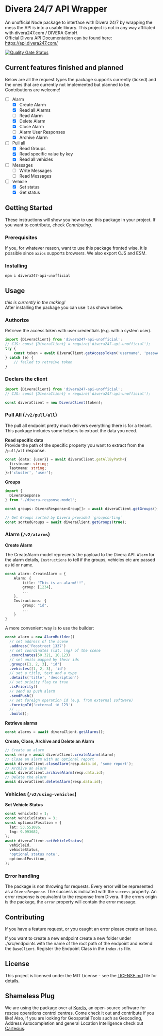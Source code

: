 # Divera 24/7 API Wrapper

An unofficial Node package to interface with Divera 24/7 by wrapping the mess the API is into a usable library. This project is
not in any way affiliated with divera247.com / DIVERA GmbH.<br>
Official Divera API Documentation can be found here: https://api.divera247.com/

[![Quality Gate Status](https://sonarcloud.io/api/project_badges/measure?project=timonmasberg_divera247&metric=alert_status)](https://sonarcloud.io/dashboard?id=timonmasberg_divera247)

## Current features finished and planned

Below are all the request types the package supports currently (ticked) and the ones that are currently not implemented
but planned to be. Contributions are welcome!

- [ ] Alarm
  - [x] Create Alarm
  - [x] Read all Alarms
  - [ ] Read Alarm
  - [x] Delete Alarm
  - [x] Close Alarm
  - [ ] Alarm User Responses
  - [x] Archive Alarm
- [ ] Pull all
  - [x] Read Groups
  - [x] Read specific value by key
  - [x] Read all vehicles
- [ ] Messages
  - [ ] Write Messages
  - [ ] Read Messages
- [ ] Vehicle
  - [x] Set status
  - [x] Get status

## Getting Started

These instructions will show you how to use this package in your project. If you want to contribute, check
_Contributing_.

### Prerequisites

If you, for whatever reason, want to use this package fronted wise, it is possible since `axios` supports browsers. We also export CJS and ESM.

### Installing

```shell
npm i divera247-api-unofficial
```

## Usage

_this is currently in the making!_<br>
After installing the package you can use it as shown below.

### Authorize

Retrieve the access token with user credentials (e.g. with a system user).

```ts
import {DiveraClient} from 'divera247-api-unofficial';
// CJS: const {DiveraClient} = require('divera247-api-unofficial');
try {
    const token = await DiveraClient.getAccessToken('username', 'password');
} catch (e) {
    // failed to retreive token
}
```

### Declare the client

```ts
import {DiveraClient} from 'divera247-api-unofficial';
// CJS: const {DiveraClient} = require('divera247-api-unofficial');

const diveraClient = new DiveraClient(token);
```

### Pull All (`/v2/pull/all`)

The pull all endpoint pretty much delivers everything there is for a tenant. This package includes some helpers to extract the data you need.

<b>Read specific data</b><br>
Provide the path of the specific property you want to extract from the `/pull/all` response.

```ts
const {data: {user}} = await diveraClient.getAllByPath<{
  firstname: string;
  lastname: string;
}>('cluster', 'user');
```

<b>Groups</b>

```ts
import {
  DiveraResponse
} from "./divera-response.model";

const groups: DiveraResponse<Group[]> = await diveraClient.getGroups();

// Get Groups sorted by Divera provided `groupsorting`
const sortedGroups = await diveraClient.getGroups(true);
```

### Alarm (`/v2/alarms`)

<b>Create Alarm</b>

The CreateAlarm model represents the payload to the Divera API. `Alarm` for the alarm details, `Instructions` to tell if the groups, vehicles etc are passed as id or name.

```ts
const alarm: CreateAlarm = {
    Alarm: {
        title: "This is an alarm!!!",
        group: [1234],
        ...
    },
    Instructions: {
        group: "id",
        ...
    }
}
```

A more convenient way is to use the builder:

```ts
const alarm = new AlarmBuilder()
  // set address of the scene
  .address('Foostreet 1337')
  // set coordinates (lat, lng) of the scene
  .coordinates(50.321, 10.123)
  // set units mapped by their ids
  .groups([1, 2, 3], 'id')
  .vehicles([1, 2, 3], 'id')
  // set a title, text and a type
  .details('title', 'description')
  // set prioity flag to true
  .isPriority()
  // send as push alarm
  .sendPush()
  // set foreign operation id (e.g. from external software)
  .foreignId('external id 123')
  // ...
  .build();
```

<b>Retrieve alarms</b>

```ts
const alarms = await diveraClient.getAlarms();
```

<b>Create, Close, Archive and Delete an Alarm</b>

```ts
// Create an alarm
const resp = await diveraClient.createAlarm(alarm);
// Close an alarm with an optional report
await diveraClient.closeAlarm(resp.data.id, 'some report');
// Archive an alarm
await diveraClient.archiveAlarm(resp.data.id);
// Delete the alarm
await diveraClient.deleteAlarm(resp.data.id);
```

### Vehicles (`/v2/using-vehicles`)

<b>Set Vehicle Status</b>

```ts
const vehicleId = 1;
const vehicleStatus = 3;
const optionalPosition = {
  lat: 53.551086,
  lng: 9.993682,
};
await diveraClient.setVehicleStatus(
  vehicleId,
  vehicleStatus,
  'optional status note',
  optionalPosition,
);
```

### Error handling

The package is non throwing for requests. Every error will be represented as a `DiveraResponse`. The success is indicated with the `success` property.
An error response is equivalent to the response from Divera. If the errors origin is the package, the `error` property will contain the error message.

## Contributing

If you have a feature request, or you caught an error please create an issue.

If you want to create a new endpoint create a new folder under ./src/endpoints with the name of the root path of the
endpoint and extend the `BaseClient`. Register the Endpoint Class in the `index.ts` file.

## License

This project is licensed under the MIT License - see the [LICENSE.md](LICENSE.md) file for details.

## Shameless Plug

We are using the package over at [Kordis](https://github.com/kordis-leitstelle/kordis), an open-source software for rescue operations control centres. Come check it out and contribute if you like!
Also, if you are looking for Geospatial Tools such as Geocoding, Address Autocompletion and general Location Intelligence check out [Cartesius](https://cartesius.io/).

